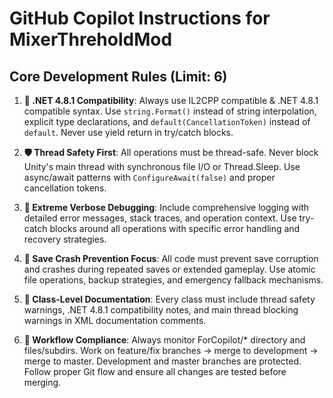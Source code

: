 # GitHub Copilot Instructions for MixerThreholdMod

## Core Development Rules (Limit: 6)

1. **🎯 .NET 4.8.1 Compatibility**: Always use IL2CPP compatible & .NET 4.8.1 compatible syntax. Use `string.Format()` instead of string interpolation, explicit type declarations, and `default(CancellationToken)` instead of `default`. Never use yield return in try/catch blocks.

2. **🛡️ Thread Safety First**: All operations must be thread-safe. Never block Unity's main thread with synchronous file I/O or Thread.Sleep. Use async/await patterns with `ConfigureAwait(false)` and proper cancellation tokens.

3. **🚨 Extreme Verbose Debugging**: Include comprehensive logging with detailed error messages, stack traces, and operation context. Use try-catch blocks around all operations with specific error handling and recovery strategies.

4. **💾 Save Crash Prevention Focus**: All code must prevent save corruption and crashes during repeated saves or extended gameplay. Use atomic file operations, backup strategies, and emergency fallback mechanisms.

5. **📝 Class-Level Documentation**: Every class must include thread safety warnings, .NET 4.8.1 compatibility notes, and main thread blocking warnings in XML documentation comments.

6. **🔄 Workflow Compliance**: Always monitor ForCopilot/* directory and files/subdirs. Work on feature/fix branches → merge to development → merge to master. Development and master branches are protected. Follow proper Git flow and ensure all changes are tested before merging.